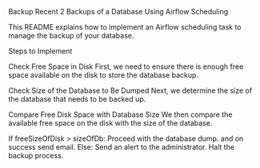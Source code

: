 Backup Recent 2 Backups of a Database Using Airflow Scheduling

This README explains how to implement an Airflow scheduling task to manage the backup of your database.

Steps to Implement

Check Free Space in Disk First, we need to ensure there is enough free space available on the disk to store the database backup.

Check Size of the Database to Be Dumped Next, we determine the size of the database that needs to be backed up.

Compare Free Disk Space with Database Size We then compare the available free space on the disk with the size of the database.

If freeSizeOfDisk > sizeOfDb:
Proceed with the database dump.
and on success send email.
Else: Send an alert to the administrator. Halt the backup process.
